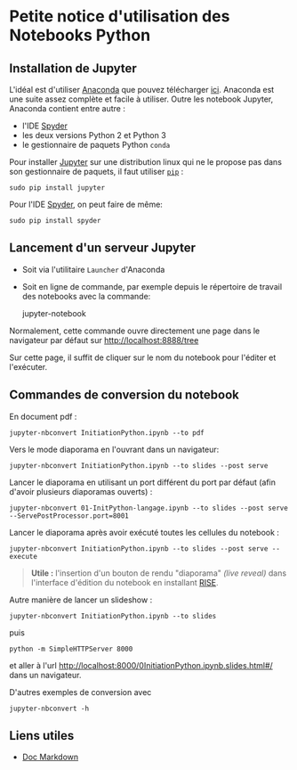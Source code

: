 # Petite notice d'utilisation des Notebooks Python

## Installation de Jupyter

L'idéal est d'utiliser [Anaconda](http://jupyter.readthedocs.org/en/latest/install.html)
que pouvez télécharger [ici](https://www.continuum.io/downloads).
Anaconda est une suite assez complète et facile à utiliser. Outre les notebook Jupyter, Anaconda contient entre autre :

- l'IDE [Spyder](https://github.com/spyder-ide/spyder)
- les deux versions Python 2 et Python 3
- le gestionnaire de paquets Python ``conda``

Pour installer [Jupyter](https://pypi.python.org/pypi/jupyter) sur une distribution
linux qui ne le propose pas dans son gestionnaire de paquets, il faut utiliser [``pip``](https://pypi.python.org/pypi/pip) :

    sudo pip install jupyter

Pour l'IDE [Spyder](https://pypi.python.org/pypi/spyder), on peut faire de même:

    sudo pip install spyder

## Lancement d'un serveur Jupyter

- Soit via l'utilitaire ``Launcher`` d'Anaconda
- Soit en ligne de commande, par exemple depuis le répertoire de travail des notebooks avec la commande:

	jupyter-notebook

Normalement, cette commande ouvre directement une page dans le navigateur par défaut sur [http://localhost:8888/tree](http://localhost:8888/tree)

Sur cette page, il suffit de cliquer sur le nom du notebook pour l'éditer et l'exécuter.

## Commandes de conversion du notebook

En document pdf :

	jupyter-nbconvert InitiationPython.ipynb --to pdf
	
Vers le mode diaporama en l'ouvrant dans un navigateur:

	jupyter-nbconvert InitiationPython.ipynb --to slides --post serve
	
Lancer le diaporama en utilisant un port différent du port par défaut (afin d'avoir plusieurs diaporamas ouverts) :

	jupyter-nbconvert 01-InitPython-langage.ipynb --to slides --post serve --ServePostProcessor.port=8001 
	
Lancer le diaporama après avoir exécuté toutes les cellules du notebook :

	jupyter-nbconvert InitiationPython.ipynb --to slides --post serve --execute


> **Utile :** l'insertion d'un bouton de rendu "diaporama" *(live reveal)* dans l'interface d'édition du notebook en installant [RISE](https://github.com/damianavila/RISE).

Autre manière de lancer un slideshow :

	jupyter-nbconvert InitiationPython.ipynb --to slides

puis

	python -m SimpleHTTPServer 8000
	
et aller à l'url [http://localhost:8000/0InitiationPython.ipynb.slides.html#/](http://localhost:8000/0InitiationPython.ipynb.slides.html#/) dans un navigateur.

D'autres exemples de conversion avec

	jupyter-nbconvert -h
    
## Liens utiles

- [Doc Markdown](https://guides.github.com/features/mastering-markdown)
